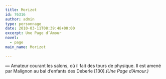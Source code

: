 ```yaml
---
title: Morizot
id: 76316
author: admin
type: personnage
date: 2010-03-11T08:39:48+00:00
excerpt: Une Page d’Amour
novel:
  - page
main_name: Morizot

---
```

**—** Amateur courant les salons, où il fait des tours de physique. Il est amené par Malignon au bal d’enfants des Deberle [130]._(Une Page d’Amour.)_